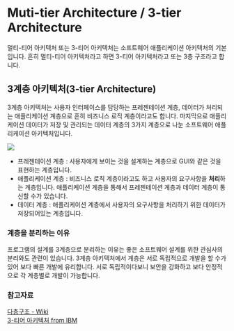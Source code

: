 # Muti-tier Architecture / 3-tier Architecture
멀티-티어 아키텍처 또는 3-티어 아키텍처는 소프트웨어 애플리케이션 아키텍처의 기본입니다. 흔히 멀티-티어 아키텍처라고 하면 3-티어 아키텍처라고 또는 3층 구조라고 합니다.

## 3계층 아키텍처(3-tier Architecture)
3계층 아키텍처는 사용자 인터페이스를 담당하는 프레젠테이션 계층, 데이터가 처리되는 애플리케이션 계층으로 흔히 비즈니스 로직 계층이라고도 합니다. 마지막으로 애플리케이션 데이터가 저장 및 관리되는 데이터 계층의 3가지 계층으로 나눈 소프트웨어 애플리케이션 아키텍처입니다.<br>

![](https://media.geeksforgeeks.org/wp-content/uploads/20231108115918/Three-Tier-architecture.png)

- 프레젠테이션 계층 : 사용자에게 보이는 것을 설계하는 계층으로 GUI와 같은 것을 표현하는 계층입니다. 
- 애플리케이션 계층 : 비즈니스 로직 계층이라고도 하고 사용자의 요구사항을 **처리**하는 계층입니다. 애플리케이션 계층을 통해서 프레젠테이션 계층과 데이터 계층이 통신할 수가 있습니다.
- 데이터 계층 : 애플리케이션 계층에서 사용자의 요구사항을 처리하기 위한 데이터가 저장되어있는 계층입니다.

### 계층을 분리하는 이유
프로그램의 설계를 3계층으로 분리하는 이유는 좋은 소프트웨어 설계를 위한 관심사의 분리와도 관련이 있습니다. 3계층 아키텍처에서 계층은 서로 독립적으로 개발을 할 수가 있어 보다 빠른 개발에 유리합니다. 서로 독립적이다보니 보안을 강화하고 보다 안정적으로 각 계층별로 개발이 가능합니다.

### 참고자료
[다층구조 - Wiki](https://ko.wikipedia.org/wiki/%EB%8B%A4%EC%B8%B5_%EA%B5%AC%EC%A1%B0)<br>
[3-티어 아키텍처 from IBM](https://www.ibm.com/topics/three-tier-architecture)
